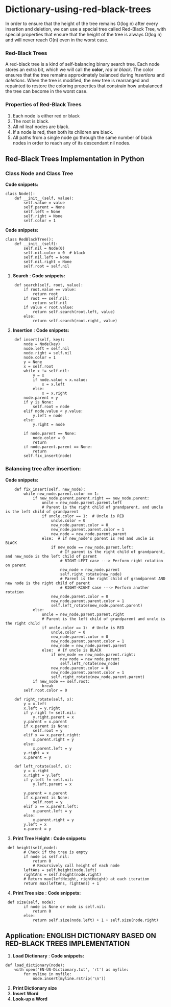 # Dictionary-using-red-black-trees

In order to ensure that the height of the tree remains O(log n) after every insertion and deletion, 
we can use a special tree called Red-Black Tree, with special properties that ensure that the height
of the tree is always O(log n) and will never reach O(n) even in the worst case.

### Red-Black Trees
A red-black tree is a kind of self-balancing binary search tree. Each node stores an extra bit, which we will call the **color**, _red_ or _black_. The color ensures that the tree remains approximately balanced during _insertions_ and _deletions_. When the tree is modified, the new tree is rearranged and repainted to restore the coloring properties that constrain how unbalanced the tree can become in the worst case.

### Properties of Red-Black Trees
1. Each node is either red or black
2. The root is black. 
3. All nil leaf nodes are black.
4. If a node is red, then both its children are black.
5. All paths from a single node go through the same number of black nodes in order to reach any of its descendant nil nodes.

## Red-Black Trees Implementation in Python
### Class Node and Class Tree
**Code snippets:**
```
class Node():
    def __init__(self, value):
        self.value = value
        self.parent = None
        self.left = None
        self.right = None
        self.color = 1
```
**Code snippets:**
```
class RedBlackTree():
    def __init__(self):
        self.nil = Node(0)
        self.nil.color = 0  # black
        self.nil.left = None
        self.nil.right = None
        self.root = self.nil
```
1. **Search** : 
**Code snippets:**
```
    def search(self, root, value):
        if root.value == value:
            return root
        if root == self.nil:
            return self.nil
        if value < root.value:
            return self.search(root.left, value)
        else:
            return self.search(root.right, value)
```
2. **Insertion** :
**Code snippets:**
```
    def insert(self, key):
        node = Node(key)
        node.left = self.nil
        node.right = self.nil
        node.color = 1
        y = None
        x = self.root
        while x != self.nil:
            y = x
            if node.value < x.value:
                x = x.left
            else:
                x = x.right
        node.parent = y
        if y is None:
            self.root = node
        elif node.value < y.value:
            y.left = node
        else:
            y.right = node

        if node.parent == None:
            node.color = 0
            return
        if node.parent.parent == None:
            return
        self.fix_insert(node)
```
### Balancing tree after insertion:
**Code snippets:**
```
    def fix_insert(self, new_node):
        while new_node.parent.color == 1:
            if new_node.parent.parent.right == new_node.parent:
                uncle = new_node.parent.parent.left
                # Parent is the right child of grandparent, and uncle is the left child of grandparent
                if uncle.color == 1:  # Uncle is RED
                    uncle.color = 0
                    new_node.parent.color = 0
                    new_node.parent.parent.color = 1
                    new_node = new_node.parent.parent
                else:  # if new_node's parent is red and uncle is BLACK
                    if new_node == new_node.parent.left:
                        # If parent is the right child of grandparent, and new_node is the left child of parent
                        # RIGHT-LEFT case ---> Perform right rotation on parent
                        new_node = new_node.parent
                        self.right_rotate(new_node)
                        # Parent is the right child of grandparent AND new node is the right child of parent
                        # RIGHT-RIGHT case ---> Perform another rotation
                    new_node.parent.color = 0
                    new_node.parent.parent.color = 1
                    self.left_rotate(new_node.parent.parent)
            else:
                uncle = new_node.parent.parent.right
                # Parent is the left child of grandparent and uncle is the right child
                if uncle.color == 1:  # Uncle is RED
                    uncle.color = 0
                    new_node.parent.color = 0
                    new_node.parent.parent.color = 1
                    new_node = new_node.parent.parent
                else:  # If uncle is BLACK
                    if new_node == new_node.parent.right:
                        new_node = new_node.parent
                        self.left_rotate(new_node)
                    new_node.parent.color = 0
                    new_node.parent.parent.color = 1
                    self.right_rotate(new_node.parent.parent)
            if new_node == self.root:
                break
        self.root.color = 0

    def right_rotate(self, x):
        y = x.left
        x.left = y.right
        if y.right != self.nil:
            y.right.parent = x
        y.parent = x.parent
        if x.parent is None:
            self.root = y
        elif x == x.parent.right:
            x.parent.right = y
        else:
            x.parent.left = y
        y.right = x
        x.parent = y

    def left_rotate(self, x):
        y = x.right
        x.right = y.left
        if y.left != self.nil:
            y.left.parent = x

        y.parent = x.parent
        if x.parent is None:
            self.root = y
        elif x == x.parent.left:
            x.parent.left = y
        else:
            x.parent.right = y
        y.left = x
        x.parent = y
```
3. **Print Tree Height** :
**Code snippets:**
```
 def height(self,node):
        # Check if the tree is empty
        if node is self.nil:
            return 0
            # Recursively call height of each node
        leftAns = self.height(node.left)
        rightAns = self.height(node.right)
        # Return max(leftHeight, rightHeight) at each iteration
        return max(leftAns, rightAns) + 1

```
4. **Print Tree size** : 
**Code snippets:**
```
 def size(self, node):
        if node is None or node is self.nil:
            return 0
        else:
            return self.size(node.left) + 1 + self.size(node.right)

```

## Application:   ENGLISH DICTIONARY BASED ON RED-BLACK TREES IMPLEMENTATION
1. **Load Dictionary** :
**Code snippets:**
```
def load_dictionary(node):
    with open('EN-US-Dictionary.txt', 'rt') as myfile:
        for myline in myfile:
            node.insert(myline.rstrip('\n'))
```
2. **Print Dictionary size**
3. **Insert Word** 
4. **Look-up a Word** 

